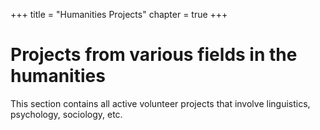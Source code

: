 +++
title = "Humanities Projects"
chapter = true
+++

# Projects from various fields in the humanities

This section contains all active volunteer projects that involve linguistics, psychology, sociology, etc.
